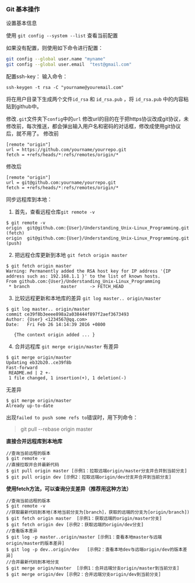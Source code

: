 ### Git 基本操作

设置基本信息

使用 `git config --system --list` 查看当前配置

如果没有配置，则使用如下命令进行配置：
```bash
git config --global user.name "myname"
git config --global user.email  "test@gmail.com"
```
配置ssh-key：
输入命令：
```
ssh-keygen -t rsa -C "yourname@youremail.com"
```
将在用户目录下生成两个文件`id_rsa` 和 `id_rsa.pub` ，将 `id_rsa.pub` 中的内容粘贴到github中。

修改`.git`文件夹下`config`中的`url`
修改url的目的在于把https协议改成git协议，未修改前，每次推送，都会弹出输入用户名和密码的对话框，修改成使用git协议后，就不用了。
修改前
```
[remote "origin"]
url = https://github.com/yourname/yourrepo.git
fetch = +refs/heads/*:refs/remotes/origin/*
```
修改后
```
[remote "origin"]
url = git@github.com:yourname/yourrepo.git
fetch = +refs/heads/*:refs/remotes/origin/*
```

同步远程库到本地：

1. 首先，查看远程仓库`git remote -v`
```
$ git remote -v
origin	git@github.com:{User}/Understanding_Unix-Linux_Programming.git (fetch)
origin	git@github.com:{User}/Understanding_Unix-Linux_Programming.git (push)
```

2. 把远程仓库更新到本地 `git fetch origin master`

```
$ git fetch origin master
Warning: Permanently added the RSA host key for IP address '{IP address such as: 192.168.1.1 }' to the list of known hosts.
From github.com:{User}/Understanding_Unix-Linux_Programming
 * branch            master     -> FETCH_HEAD
 ```

 3. 比较远程更新和本地库的差异 `git log master.. origin/master`

 ```
 $ git log master.. origin/master
commit ce39f8b3eeee898a2a038444f897f2aef3673493
Author: {User} <1234567@qq.com>
Date:   Fri Feb 26 14:14:39 2016 +0800

    {The context origin added ... }
```

4. 合并远程库 `git merge origin/master`
有差异
```
$ git merge origin/master
Updating eb32b20..ce39f8b
Fast-forward
 README.md | 2 +-
 1 file changed, 1 insertion(+), 1 deletion(-)
```
无差异
```
$ git merge origin/master
Already up-to-date
```
出现`failed to push some refs to`错误时，用下列命令：
> git pull --rebase origin master

**直接合并远程库到本地库**
```
//查询当前远程的版本
$ git remote -v
//直接拉取并合并最新代码
$ git pull origin master [示例1：拉取远端origin/master分支并合并到当前分支]
$ git pull origin dev [示例2：拉取远端origin/dev分支并合并到当前分支]
```

**使用fetch方法，可以查询分支差异（推荐用这种方法）**
```
//查询当前远程的版本
$ git remote -v
//获取最新代码到本地(本地当前分支为[branch]，获取的远端的分支为[origin/branch])
$ git fetch origin master  [示例1：获取远端的origin/master分支]
$ git fetch origin dev [示例2：获取远端的origin/dev分支]
//查看版本差异
$ git log -p master..origin/master [示例1：查看本地master与远端origin/master的版本差异]
$ git log -p dev..origin/dev   [示例2：查看本地dev与远端origin/dev的版本差异]
//合并最新代码到本地分支
$ git merge origin/master  [示例1：合并远端分支origin/master到当前分支]
$ git merge origin/dev [示例2：合并远端分支origin/dev到当前分支]
```
